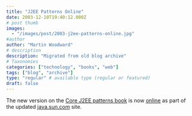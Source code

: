 ```yaml
---
title: "J2EE Patterns Online"
date: 2003-12-10T19:40:12.000Z
# post thumb
images:
  - "/images/post/2003-j2ee-patterns-online.jpg"
#author
author: "Martin Woodward"
# description
description: "Migrated from old blog archive"
# Taxonomies
categories: ["technology", "books", "web"]
tags: ["blog", "archive"]
type: "regular" # available type (regular or featured)
draft: false
---
```


The new version on the [Core J2EE patterns book](http://www.amazon.co.uk/exec/obidos/ASIN/0131422464/woodwardwebcom) is now [online](http://java.sun.com/blueprints/corej2eepatterns/index.html) as part of the updated [java.sun.com](http://java.sun.com) site.
